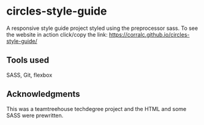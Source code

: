 # circles-style-guide
A responsive style guide project styled using the preprocessor sass. To see the website in action click/copy the link: https://corralc.github.io/circles-style-guide/

## Tools used
SASS, Git, flexbox

## Acknowledgments
This was a teamtreehouse techdegree project and the HTML and some SASS were prewritten.
